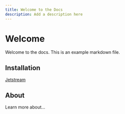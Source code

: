 ```yaml
---
title: Welcome to the Docs
description: Add a description here
---
```


# Welcome

Welcome to the docs. This is an example markdown file.

## Installation

[Jetstream](/docs/installation/jetstream)

## About

Learn more about...